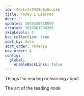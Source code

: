 ```yaml
---
id: r4RrLx4xTM2Sc0yOouLkb
title: Today I Learned
desc: ''
updated: 1649550738009
created: 1634863204360
skipLevels: 4
has_collection: true
sort_by: date
sort_order: reverse
nav_order: 4
config:
  global:
    enableBackLinks: false
---
```


Things I'm reading or learning about

The art of the reading nook